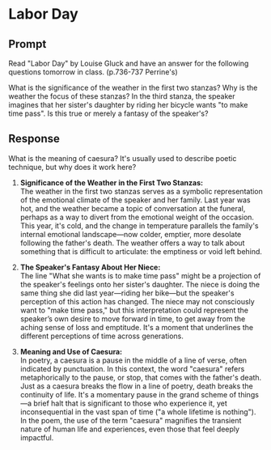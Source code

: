 # Labor Day

## Prompt

Read "Labor Day" by Louise Gluck and have an answer for the following questions tomorrow in class. (p.736-737 Perrine's)

What is the significance of the weather in the first two stanzas? Why is the weather the focus of these stanzas?
In the third stanza, the speaker imagines that her sister's daughter by riding her bicycle wants "to make time pass". Is this true or merely a fantasy of the speaker's?

## Response

What is the meaning of caesura? It's usually used to describe poetic technique, but why does it work here?

1. **Significance of the Weather in the First Two Stanzas:**  
   The weather in the first two stanzas serves as a symbolic representation of the emotional climate of the speaker and her family. Last year was hot, and the weather became a topic of conversation at the funeral, perhaps as a way to divert from the emotional weight of the occasion. This year, it's cold, and the change in temperature parallels the family's internal emotional landscape—now colder, emptier, more desolate following the father's death. The weather offers a way to talk about something that is difficult to articulate: the emptiness or void left behind.

2. **The Speaker's Fantasy About Her Niece:**  
   The line "What she wants is to make time pass" might be a projection of the speaker's feelings onto her sister's daughter. The niece is doing the same thing she did last year—riding her bike—but the speaker's perception of this action has changed. The niece may not consciously want to "make time pass," but this interpretation could represent the speaker’s own desire to move forward in time, to get away from the aching sense of loss and emptitude. It's a moment that underlines the different perceptions of time across generations.

3. **Meaning and Use of Caesura:**  
   In poetry, a caesura is a pause in the middle of a line of verse, often indicated by punctuation. In this context, the word "caesura" refers metaphorically to the pause, or stop, that comes with the father's death. Just as a caesura breaks the flow in a line of poetry, death breaks the continuity of life. It's a momentary pause in the grand scheme of things—a brief halt that is significant to those who experience it, yet inconsequential in the vast span of time ("a whole lifetime is nothing"). In the poem, the use of the term "caesura" magnifies the transient nature of human life and experiences, even those that feel deeply impactful.
